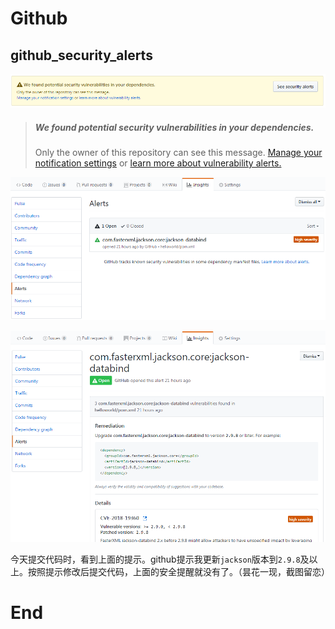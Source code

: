 # Github

## github_security_alerts

![](./imgs/101_github_security_alerts.png)

> ##### We found potential security vulnerabilities in your dependencies.
>
> Only the owner of this repository can see this message. 
> [Manage your notification settings](https://github.com/settings/notifications) or [learn more about vulnerability alerts.](https://help.github.com/articles/about-security-alerts-for-vulnerable-dependencies)

![](./imgs/101_github_Insights_Alerts.png)

![](./imgs/101_github_alerts_jackson.png)

今天提交代码时，看到上面的提示。github提示我更新`jackson`版本到`2.9.8`及以上。按照提示修改后提交代码，上面的安全提醒就没有了。（昙花一现，截图留恋）

























# End